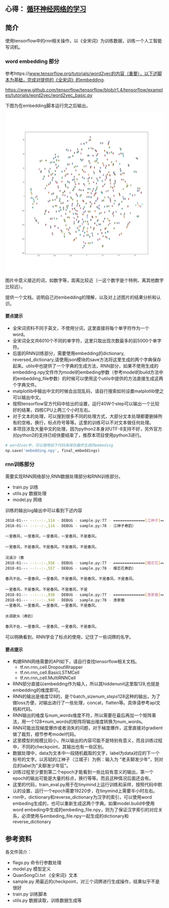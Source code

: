 ﻿## 心得： [循环神经网络的学习](http://note.youdao.com/noteshare?id=92ff15efb19ad67c83374eadd3e72d68)  

## 简介

使用tensorflow中的rnn相关操作，以《全宋词》为训练数据，训练一个人工智能写词机。

### word embedding 部分

参考https://www.tensorflow.org/tutorials/word2vec的内容（重要），以下述脚本为基础，完成对提供的《全宋词》的embedding.

https://www.github.com/tensorflow/tensorflow/blob/r1.4/tensorflow/examples/tutorials/word2vec/word2vec_basic.py

下图为在embedding脚本运行完之后输出。

![embedding](tsne.png)

图片中意义接近的词，如数字等，距离比较近（一这个数字是个特例，离其他数字比较远）。

提供一个文档，说明自己对embedding的理解，以及对上述图片的结果分析和认识。

#### 要点提示

- 全宋词资料不同于英文，不使用分词，这里直接将每个单字符作为一个word。
- 全宋词全文共6010个不同的单字符，这里只取出现次数最多的前5000个单字符。
- 后面的RNN训练部分，需要使用embedding的dictionary, reversed_dictionary,请使用json模块的save方法将这里生成的两个字典保存起来。utils中也提供了一个字典的生成方法，RNN部分，如果不使用生成的embedding.npy文件作为model的embeding参数（参考model的build方法中的embedding_file参数）的时候可以使用这个utils中提供的方法直接生成这两个字典文件。
- matplotlib中输出中文的时候会出现乱码，请自行搜索如何设置matplotlib使之可以输出中文。
- 按照tensorflow官方代码中给出的设置，运行40W个step可以输出一个比较好的结果，四核CPU上两三个小时左右。
- 对于文本的处理，可以搜到很多不同的处理方式，大部分文本处理都要删掉所有的空格，换行，标点符号等等。这里的训练可以不对文本做任何处理。
- 本项目涉及大量中文的处理，因为python2本身对UTF-8支持不好，另外官方对python2的支持已经快要结束了，推荐本项目使用python3进行。

>
```py
# word2vec中，可以使用如下代码来保存最终生成的embeding
np.save('embedding.npy', final_embeddings)
```

### rnn训练部分

需要实现RNN网络部分,RNN数据处理部分和RNN训练部分。
- train.py 训练
- utils.py 数据处理
- model.py 网络

训练的输出log输出中可以看到下述内容

```sh
2018-01--- --:--:-,114 - DEBUG - sample.py:77 - ==============[江神子]==============
2018-01--- --:--:-,114 - DEBUG - sample.py:78 - 江神子寿韵）

一里春风，一里春风，一里春风，一里春风，不是春风。

一里春风，不是春风，不是春风。不是春风，不是春风。

浣溪沙（春
2018-01--- --:--:-,556 - DEBUG - sample.py:77 - ==============[蝶恋花]==============
2018-01--- --:--:-,557 - DEBUG - sample.py:78 - 蝶恋花寿韵）

春风不处。一里春风，一里春风，不是春风。不是春风，不是春风，不是春风。

一里春风，不是春风，不是春风。不是春风，不是
2018-01--- --:--:-,938 - DEBUG - sample.py:77 - ==============[渔家傲]==============
2018-01--- --:--:-,940 - DEBUG - sample.py:78 - 渔家傲
一里春风，一里春风，一里春风，一里春风，不是春风。

水调歌头（寿韵）

春风不处，一里春风，一里春风，一里春风，不是春风。
```

可以明确看到，RNN学会了标点的使用，记住了一些词牌的名字。

#### 要点提示

- 构建RNN网络需要的API如下，请自行查找tensorflow相关文档。
    - tf.nn.rnn_cell.DropoutWrapper
    - tf.nn.rnn_cell.BasicLSTMCell
    - tf.nn.rnn_cell.MultiRNNCell
- RNN部分直接以embedding作为输入，所以其hiddenunit这里取128,也就是embedding的维度即可。
- RNN的输出是维度128的，是个batch_size*num_steps*128这种的输出，为了做loss方便，对输出进行了一些处理，concat，flatten等。具体请参考api文档和代码。
- RNN输出的维度与num_words维度不符，所以需要在最后再加一个矩阵乘法，用一个128*num_words的矩阵将输出维度转换为num_words。
- RNN可能出现梯度爆炸或者消失的问题，对于梯度爆炸，这里直接对gradient做了裁剪，细节参考model代码。
- 这里模型的规模比较小，所以输出的内容可能不是特别有意义，而且训练过程中，不同的checkpoint，其输出也有一些区别。
- 数据处理中，data为文本中一段随机截取的文字，label为data对应的下一个标号的文字。以苏轼的江神子（江城子）为例：输入为 “老夫聊发少年”，则对应的label为"夫聊发少年狂"。
- 训练过程至少要到第二个epoch才能看到一些比较有意义的输出，第一个epoch的输出可能是大量的标点，换行等等。而且这种情况后面还会有。
- 这里的代码，train_eval.py用于在tinymind上运行训练和采样，按照代码中默认的设置，运行一个epoch需要19220步，在tinymind上需要半小时左右。
- rnn中，dictiionary和reverse_dictionary为汉字的索引，可以使用word embeding生成的，也可以重新生成这两个字典。如果model.build中使用word embeding中生成的embeding_file.npy，则为了保证汉字索引的对应关系，必须使用与embeding_file.npy一起生成的dictionary和reverse_dictionary

## 参考资料

各文件简介：
- flags.py 命令行参数处理
- model.py 模型定义
- QuanSongCi.txt 《全宋词》文本
- sample.py 用最近的checkpoint，对三个词牌进行生成操作，结果似乎不是很好
- train.py 训练脚本
- utils.py 数据读取，训练数据生成等
